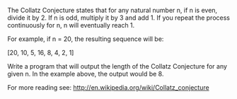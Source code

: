 The Collatz Conjecture states that for any natural number n, if n is even, divide it by 2. If n is odd, multiply it by 3 and add 1. If you repeat the process continuously for n, n will eventually reach 1.

For example, if n = 20, the resulting sequence will be:

[20, 10, 5, 16, 8, 4, 2, 1] 

Write a program that will output the length of the Collatz Conjecture for any given n. In the example above, the output would be 8.

For more reading see: http://en.wikipedia.org/wiki/Collatz_conjecture